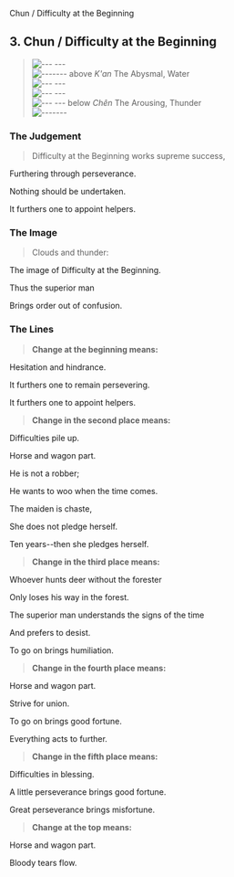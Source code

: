 Chun / Difficulty at the Beginning
## 3. Chun / Difficulty at the Beginning
> ![--- ---](../images/yinU.gif)   
> ![-------](../images/yangU.gif) above _K'an_ The Abysmal, Water  
> ![--- ---](../images/yinU.gif)   
> ![--- ---](../images/yinU.gif)   
> ![--- ---](../images/yinU.gif) below _Chên_ The Arousing, Thunder  
> ![-------](../images/yangU.gif)
### The Judgement
> Difficulty at the Beginning works supreme success,  
> 
 Furthering through perseverance.  
> 
 Nothing should be undertaken.  
> 
 It furthers one to appoint helpers.
### The Image
> Clouds and thunder:  
> 
 The image of Difficulty at the Beginning.  
> 
 Thus the superior man  
> 
 Brings order out of confusion.
### The Lines

 > **Change at the beginning means:**  
> 
 Hesitation and hindrance.  
> 
 It furthers one to remain persevering.  
> 
 It furthers one to appoint helpers.
 > **Change in the second place means:**  
> 
 Difficulties pile up.  
> 
 Horse and wagon part.  
> 
 He is not a robber;  
> 
 He wants to woo when the time comes.  
> 
 The maiden is chaste,  
> 
 She does not pledge herself.  
> 
 Ten years--then she pledges herself.
 > **Change in the third place means:**  
> 
 Whoever hunts deer without the forester  
> 
 Only loses his way in the forest.  
> 
 The superior man understands the signs of the time  
> 
 And prefers to desist.  
> 
 To go on brings humiliation.
 > **Change in the fourth place means:**  
> 
 Horse and wagon part.  
> 
 Strive for union.  
> 
 To go on brings good fortune.  
> 
 Everything acts to further.
 > **Change in the fifth place means:**  
> 
 Difficulties in blessing.  
> 
 A little perseverance brings good fortune.  
> 
 Great perseverance brings misfortune.
 > **Change at the top means:**  
> 
 Horse and wagon part.  
> 
 Bloody tears flow.



